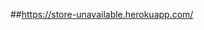 ##https://store-unavailable.herokuapp.com/

<!-- hot fix
      [x] chi tiết sản phẩm
      [x] like useEffect
      [x] state admin
      [x] adminUI
      [x] refund stripe
      [x] xác nhận đã thanh toán
      [x] tìm kiếm loại sản phẩm
      [x] In hóa đơn
      [x] adminRole
      [x] Validation form
      [x] thống kê
      [x] color
      [x] loading
      [x] tương tác like sản phầm
      [x] sđt đơn hàng
      [x] sđt (chọn nhiều địa chỉ)
      [x] thông báo đơn hàng (user)
      [x] hủy voucher
      [x] order detail discount
      [x] chấp nhận trạng thái đơn hàng (shipper)
      [x] kiểm tra giá trị input của variants
      [x] vnpay, momo
      [x] qty in stock
      [x] load sales
      [x] giao diện sales, sales product vertical
      [x] face authen ui
      [x] scrollbar custom
      [x] reddot animations
      [x] product color
      [x] create product error
      [x] thông báo mess
      [x] màu, size selection multiple
      [x] fix eslint
      [] thời gian mess và tin nhắn cuối
 -->
<!--       ==========Main features===========
      [x] Momo
      [x] đổi mật khẩu
      [x] lock user
      [x] chọn size, màu sản phẩm
      [x] tồn kho
      [x] khuyễn mãi
      [x] xác nhận đơn hàng
      [x] xác nhận bình luận
      [x] hiển thị thông báo
      [x] đăng nhập gmail
      [x] like sản phẩm
      [x] hủy đơn hàng momo - hoàn tiền momo
      [x] thống kê
            - doanh số theo d/m/y
      [x] chọn địa chỉ
      [x] vnpay
      [] blog
      [] paypal

      [x] user export excel
      [x] slider (img, caption, heading, desc, createAt)
      [x] partner (name, img, createAt)
      [x] discount (img, title, caption, createAt)
      [x~] fb chatbot //PAGE_ID=437632991777696 APP_ID=909918376677562
      [x] lượt xem sản phẩm (view count)
      [x] thông báo người dùng trạng thái đơn hàng
      [x] giao hàng
      [x] voucher (name, code, feature, value, exspire, createAt)
      [x] voucher giảm giá
      [x] admin reddot thông báo có đơn, member, comment mới
      [x] size, color từng sản phẩm (chi tiết)
      [x] hiện variants ra chi tiết sản phẩm
      [x] sản phẩm yêu thích
      [x] tìm kiếm sản phẩm với khung giá tiền
      [x] Quản lý color, size
      [x] đa ngôn ngữ i18n
      [x] số lượng sản phẩm khi chọn màu
      [x] giao diện admin, mod
      [x] thông tin giao hàng
      [x] đánh giá, bình luận sản phẩm sau khi mua hàng
      [x] góp ý sản phẩm sau khi đã được giao
      [] xác nhận giao hàng
      [] đăng nhập giao hàng
      [] gợi ý mua hàng
      [] ~doanh thu (ref thầy Đệ)
      [] ~điểm danh nhận voucher
      [] ~games (maybe)
      [] điểm danh nhận voucher
 -->
 <!-- TLTN
      1. Giao diện trang chủ: mục đăng nhập, mục đăng ký, hiển thị các quảng cáo sản phẩm.
      2. Giao diện người dùng:
      2.1. Người dùng khách: xem quảng cáo trên trang chủ, xem sản phẩm trên trang sản phẩm, đăng ký thành viên
      2.2. Người dùng Thành Viên:
      o Đăng nhập, đăng xuất
      o Tìm kiếm sản phẩm
      o Xem sản phẩm và đưa sản phẩm vào giỏ hàng.
      o Xem giỏ hàng.
      o Thanh toán giỏ hàng.
      o Bình luận, đánh giá.
      o Xem lịch sử và trạng thái đơn đặt hàng đã thanh toán.
      o Thống kê tổng tiền.
      o Quản lý thông tin cá nhân : xem, sửa thông tin cá nhân.
      2.3. Quản trị viên:
      o Đăng nhập, đăng xuất trang quản trị viên
      o Quản lý tài khoản thành viên, quản trị viên: cấp quyền.
      o Quản lý hồ sơ thành viên: thông tin cá nhân, địa chỉ.
      o Quản lý sản phẩm.
      o Quản lý loại sản phẩm.
      o Quản lý bình luận, đánh giá.
      o Quản lý đơn hàng.
      o Thống kê doanh số.
USER
      [x] Đăng nhập bằng FB, GG
      [x] Đăng Ký bằng FB, GG
      [x] VnPay
      [x] Tìm kiếm danh mục, mức giá
      [x] Giỏ hàng
      [x] Lịch sủ mua hàng.
      [x] Theo dõi đơn hàng
      [x] Đánh giá sản phẩm
      [x] Xem chi tiết sản phẩm
      [x] Hủy đơn hàng
      [x] Tìm kiếm bằng giọng nói
      [x] Nhận mã khuyễn mãi
      [x] Chatbox
      [] PayPal (~~~)
      [] Cấp lại mật khẩu (email)
      [] Hình ảnh sản phẩm 3D (~~~)

ADMIN
      [x] Thêm, sửa, xóa sản phẩm
      [x] Tạo, sửa, ẩn danh mục sản phẩm
      [x] Tạo, sửa, xóa khuyến mãi
      [x] Xác nhận đơn hàng
      [x] Quản lý sản phẩm
      [x] Thống kê lịch sử giao dịch
      [x] Quản lý tài khoản người dùng
      [x] Thống kê doanh số bán (theo ngày, tháng, năm/ theo danh mục sản phẩm)
      [x] Thống kê sản phẩm bán chạy nhất
      [x] Thống báo sản phẩm ít tương tác trong tác
      [x] Thống kê thời gian sử dụng trang web của khách hàng
      [x] Thống kê độ hài lòng của khách hàng với sản phẩm (rating)
      [x] Thống kê lợi nhuận (total revenue - (total import + total shipping fee))
      [x] Thống kê tỉ lệ quay lại mua hàng của khách hàng (month chart, d/m/y)
      [x] Chatbox
  -->
